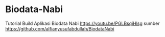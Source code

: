 # Biodata-Nabi
Tutorial Build Aplikasi Biodata Nabi https://youtu.be/PGLBsqjHlsg
sumber https://github.com/alfianyusufabdullah/BiodataNabi

